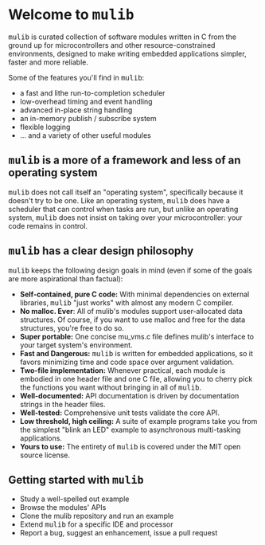 # Welcome to <tt>mulib</tt>
<tt>mulib</tt> is curated collection of software modules written in C from the
ground up for microcontrollers and other resource-constrained environments,
designed to make writing embedded applications simpler, faster and more reliable.

Some of the features you'll find in <tt>mulib</tt>:

* a fast and lithe run-to-completion scheduler
* low-overhead timing and event handling
* advanced in-place string handling
* an in-memory publish / subscribe system
* flexible logging
* ... and a variety of other useful modules

## <tt>mulib</tt> is a more of a framework and less of an operating system
<tt>mulib</tt> does not call itself an "operating system", specifically because
it doesn't try to be one.  Like an operating system, <tt>mulib</tt> does have a
scheduler that can control when tasks are run, but unlike an operating system,
<tt>mulib</tt> does not insist on taking over your microcontroller: your code
remains in control.  

## <tt>mulib</tt> has a clear design philosophy

<tt>mulib</tt> keeps the following design goals in mind (even if some of the
goals are more aspirational than factual):

* **Self-contained, pure C code:** With minimal dependencies on external
  libraries, <tt>mulib</tt> "just works" with almost any modern C compiler.
* **No malloc. Ever**: All of mulib's modules support user-allocated data
  structures.  Of course, if you want to use malloc and free for the data
  structures, you're free to do so.
* **Super portable:** One concise mu_vms.c file defines mulib's interface
  to your target system's environment.
* **Fast and Dangerous:** <tt>mulib</tt> is written for embedded applications,
  so it favors minimizing time and code space over argument validation.
* **Two-file implementation:** Whenever practical, each module is embodied in
  one header file and one C file, allowing you to cherry pick the functions you
  want without bringing in all of <tt>mulib</tt>.
* **Well-documented:** API documentation is driven by documentation strings
  in the header files.
* **Well-tested:** Comprehensive unit tests validate the core API.
* **Low threshold, high ceiling:** A suite of example programs take you from the
  simplest "blink an LED" example to asynchronous multi-tasking applications.
* **Yours to use:** The entirety of <tt>mulib</tt> is covered under the MIT
  open source license.

## Getting started with <tt>mulib</tt>

* Study a well-spelled out example
* Browse the modules' APIs
* Clone the mulib repository and run an example
* Extend <tt>mulib</tt> for a specific IDE and processor
* Report a bug, suggest an enhancement, issue a pull request
